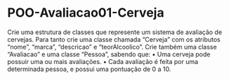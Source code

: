 # POO-Avaliacao01-Cerveja
Crie uma estrutura de classes que represente um sistema de avaliação de cervejas. Para tanto crie uma classe chamada “Cerveja” com os atributos “nome”, “marca”, “descricao” e “teorAlcoolico”. Crie também uma classe “Avaliacao” e uma classe “Pessoa”, sabendo que: • Uma cerveja pode possuir uma ou mais avaliações. • Cada avaliação é feita por uma determinada pessoa, e possui uma pontuação de 0 a 10.
